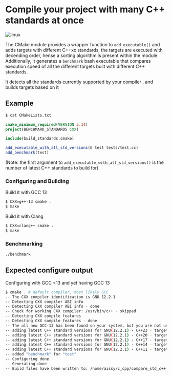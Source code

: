 # Compile your project with many C++ standards at once
![linux](https://github.com/worthless443/cmake_many_stds/actions/workflows/linux.yml/badge.svg)

The CMake module provides a wrapper function to `add_executable()` and adds targets with different C++xx standards, the targets are executed with decending order, hense a sorting algorithm is present within the module. Additionally, it generates a `benchmark` bash executable that compares execution speed of all the different targets built with different C++ standards.

It detects all the standards currently supported by your compiler , and builds targets based on it

## Example

```bash
$ cat CMakeLists.txt
```
```cmake
cmake_minimum_required(VERSION 3.14)
project(BENCHMARK_STANDARDS CXX)

include(build_standards.cmake)

add_executable_with_all_std_versions(6 test tests/test.cc)
add_benchmark(test)
```
(Note: the first argument to `add_executable_with_all_std_versions()` is the number of latest C++ standards to build for)

### Configuring and Building 
Build it with GCC 13
```bash
$ CXX=g++-13 cmake .
$ make 
```
Build it with Clang 

```bash
$ CXX=clang++ cmake .
$ make 
```
### Benchmarking
```bash
./benchmark
```
## Expected configure output
Configuring with GCC <13 and yet having GCC 13
```bash
$ cmake . # default compiler, most likely GCC 
-- The CXX compiler identification is GNU 12.2.1
-- Detecting CXX compiler ABI info
-- Detecting CXX compiler ABI info - done
-- Check for working CXX compiler: /usr/bin/c++ - skipped
-- Detecting CXX compile features
-- Detecting CXX compile features - done
-- The all new GCC-13 has been found on your system, but you are not using it
-- adding latest C++ standard versions for GNU(12.2.1) - C++23 - target "test"
-- adding latest C++ standard versions for GNU(12.2.1) - C++20 - target "test"
-- adding latest C++ standard versions for GNU(12.2.1) - C++17 - target "test"
-- adding latest C++ standard versions for GNU(12.2.1) - C++14 - target "test"
-- adding latest C++ standard versions for GNU(12.2.1) - C++11 - target "test"
-- added "benchmark" for "test"
-- Configuring done
-- Generating done
-- Build files have been written to: /home/aissy/c_cpp/compare_std_c++
```
